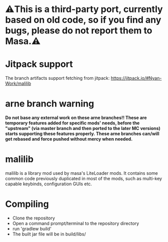 # ⚠️This is a third-party port, currently based on old code, so if you find any bugs, please do not report them to Masa.⚠️

Jitpack support
===================
The branch artifacts support fetching from jitpack: https://jitpack.io/#Nyan-Work/malilib

arne branch warning
===================
**Do not base any external work on these arne branches!!
These are temporary features added for specific mods' needs, before the "upstream"
(via master branch and then ported to the later MC versions) starts supporting these features
properly. These arne branches can/will get rebased and force pushed without mercy when needed.**


malilib
==============
malilib is a library mod used by masa's LiteLoader mods. It contains some common code previously
duplicated in most of the mods, such as multi-key capable keybinds, configuration GUIs etc.

Compiling
=========
* Clone the repository
* Open a command prompt/terminal to the repository directory
* run 'gradlew build'
* The built jar file will be in build/libs/